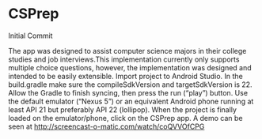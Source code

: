 # CSPrep
Initial Commit

The app was designed to assist computer science majors in their college studies and job interviews.This implementation currently only supports multiple choice questions, however, the implementation was designed and intended to be easily extensible. Import project to Android Studio. In the build.gradle make sure the compileSdkVersion and targetSdkVersion is 22. Allow the Gradle to finish syncing, then press the run (“play”) button. Use the default emulator (“Nexus 5”) or an equivalent Android phone running at least API 21 but preferably API 22 (lollipop). When the project is finally loaded on the emulator/phone, click on the CSPrep app. A demo can be seen at http://screencast-o-matic.com/watch/coQVVOfCPG

